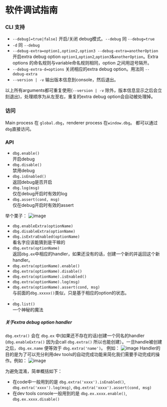 # 软件调试指南

### CLI 支持

* `--debug[=true|false]` 开启/关闭 debug模式。`--debug` 同 `--debug=true`
* `-d` 同 `--debug`
* `--debug-extra=option1,option2,option3 --debug-extra=anotherOption` 开启extra debug option `option1`,`option2`,`option3`&`anotherOption`。Extra options 的命名规则与variable命名规则相同，option 之间用逗号隔开。
* `--debug-extra-d=options` 关闭相应的extra debug option。用法同 `--debug-extra`
* `--version | -v` 输出版本信息到console，然后退出。

以上所有arguments都可重复使用(`--version | -v` 除外，版本信息显示之后会立刻退出)，处理顺序为从左至右，重复的extra debug option会自动被处理掉。

### 访问

Main process 在 `global.dbg`，renderer process 在`window.dbg`。
都可以通过`dbg`直接访问。

### API

* `dbg.enable()`  
开启debug
* `dbg.disable()`  
禁用debug
* `dbg.isEnabled()`  
返回debug是否开启
* `dbg.log(msg)`  
仅在debug开启时有效的log
* `dbg.assert(cond, msg)`  
仅在debug开启时有效的assert

举个栗子：
![image](https://cloud.githubusercontent.com/assets/13615512/12860073/02004a2c-cca6-11e5-8609-720cf7c40b34.png)

* `dbg.enableExtra(optionName)`
* `dbg.disableExtra(optionName)`
* `dbg.isExtraEnabled(optionName)`  
看名字应该能猜到是干嘛的
* `dbg.extra(optionName)`  
返回`dbg.ex`中相应的handler，如果还没有的话，创建一个新的并返回这个新handler。
* `dbg.extra(optionName).enable()`
* `dbg.extra(optionName).disable()`
* `dbg.extra(optionName).isEnabled()`
* `dbg.extra(optionName).log(msg)`
* `dbg.extra(optionName).assert(cond, msg)`  
与前面的`dbg.xxxxx()`类似，只是基于相应的option的状态。  
.
* `dbg.list()`  
一个神秘的魔法

##### 关于extra debug option handler
`dbg.extra()` 会在 `dbg.ex` 中(如果还不存在的话)创建一个同名的handler (`dbg.enableExtra()` 因为会call `dbg.extra()` 所以也能创建）。一旦handle被创建之后，`dbg.ex.name` 便等效于 `dbg.extra('name')`。
例如：
![image](https://cloud.githubusercontent.com/assets/13615512/12861206/7c6ce7c8-ccad-11e5-8e05-4c3139cc4c03.png)
Handler的目的是为了可以充分利用dev tools的自动完成功能来简化我们需要手动完成的操作。例如：
![image](https://cloud.githubusercontent.com/assets/13615512/12861507/a31588e2-ccaf-11e5-961d-2f4b5132bf26.png)

为避免混淆，简单概括如下：  
* 在code中一般用到的是 `dbg.extra('xxxx').isEnabled()`, `dbg.extra('xxxx').log(msg)`, `dbg.extra('xxxx').assert(cond, msg)`
* 在dev tools console一般用到的是 `dbg.ex.xxxx.enable()`, `dbg.ex.xxxx.disable()`
